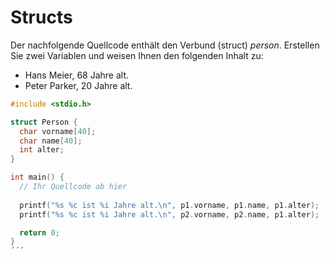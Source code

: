 # Structs

Der nachfolgende Quellcode enthält den Verbund (struct) *person*. 
Erstellen Sie zwei Variablen und weisen Ihnen den folgenden Inhalt zu:
- Hans Meier, 68 Jahre alt.
- Peter Parker, 20 Jahre alt.

```cpp
#include <stdio.h>

struct Person {
  char vorname[40];
  char name[40];
  int alter;
} 

int main() {
  // Ihr Quellcode ab hier
  
  printf("%s %c ist %i Jahre alt.\n", p1.vorname, p1.name, p1.alter); 
  printf("%s %c ist %i Jahre alt.\n", p2.vorname, p2.name, p1.alter); 

  return 0;
}
´´´